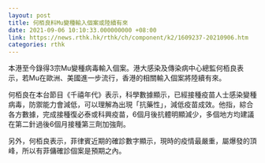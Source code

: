 ```yaml
---
layout: post
title: 何栢良料Mu變種輸入個案或陸續有來
date: 2021-09-06 10:10:33.000000000 +08:00
link: https://news.rthk.hk/rthk/ch/component/k2/1609237-20210906.htm
categories: rthk
---
```


本港至今錄得3宗Mu變種病毒輸入個案。港大感染及傳染病中心總監何栢良表示，若Mu在歐洲、美國進一步流行，香港的相關輸入個案將陸續有來。

何栢良在本台節目《千禧年代》表示，科學數據顯示，已經接種疫苗人士感染變種病毒，防禦能力會減低，可以理解為出現「抗藥性」，減低疫苗成效。他指，綜合各方數據，完成接種復必泰或科興疫苗，6個月後抗體明顯減少，多個地方均建議在第二針過後6個月接種第三劑加強劑。

另外，何栢良表示，菲律賓近期的確診數字顯示，現時的疫情最嚴重，屬爆發的頂峰，所以有菲傭確診個案是預期之內。
